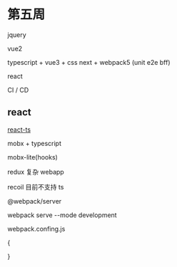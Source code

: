 # 第五周

jquery

vue2

typescript + vue3 + css next + webpack5 (unit e2e bff)

react 

CI / CD



## react

[react-ts](https://react-typescript-cheatsheet.netlify.app/docs/basic/setup/)

mobx + typescript

mobx-lite(hooks)

redux 复杂 webapp

recoil 目前不支持 ts

@webpack/server

webpack serve --mode development

webpack.confing.js

{

}
